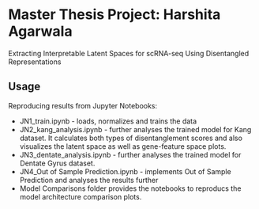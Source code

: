 # Master Thesis Project: Harshita Agarwala

Extracting Interpretable Latent Spaces for scRNA-seq Using Disentangled Representations 

## Usage

Reproducing results from Jupyter Notebooks:
* JN1_train.ipynb - loads, normalizes and trains the data
* JN2_kang_analysis.ipynb - further analyses the trained model for Kang dataset. It calculates both types of disentanglement scores and also visualizes the latent space as well as gene-feature space plots.
* JN3_dentate_analysis.ipynb - further analyses the trained model for Dentate Gyrus dataset.
* JN4_Out of Sample Prediction.ipynb - implements Out of Sample Prediction and analyses the results further
* Model Comparisons folder provides the notebooks to reproducs the model architecture comparison plots.
